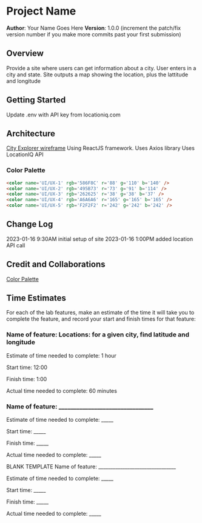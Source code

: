 # Project Name

**Author**: Your Name Goes Here
**Version**: 1.0.0 (increment the patch/fix version number if you make more commits past your first submission)

## Overview

Provide a site where users can get information about a city.
User enters in a city and state.
Site outputs a map showing the location, plus the lattitude and longitude

## Getting Started

Update .env with API key from locationiq.com

## Architecture

[City Explorer wireframe](https://mikeshen926191.invisionapp.com/freehand/City-Explorer-B9WqVm3pC)
Using ReactJS framework.
Uses Axios library
Uses LocationIQ API

### Color Palette

``` html
<color name='UI/UX-1' rgb='586F8C' r='88' g='110' b='140' />
<color name='UI/UX-2' rgb='495B73' r='73' g='91' b='114' />
<color name='UI/UX-3' rgb='262625' r='38' g='38' b='37' />
<color name='UI/UX-4' rgb='A6A6A6' r='165' g='165' b='165' />
<color name='UI/UX-5' rgb='F2F2F2' r='242' g='242' b='242' />
```

## Change Log

2023-01-16 9:30AM initial setup of site
2023-01-16 1:00PM added location API call

## Credit and Collaborations

[Color Palette](https://color.adobe.com/trends)


## Time Estimates
For each of the lab features, make an estimate of the time it will take you to complete the feature, and record your start and finish times for that feature:


### Name of feature: Locations: for a given city, find latitude and longitude

Estimate of time needed to complete: 1 hour

Start time: 12:00

Finish time: 1:00

Actual time needed to complete: 60 minutes

### Name of feature: ________________________________

Estimate of time needed to complete: _____

Start time: _____

Finish time: _____

Actual time needed to complete: _____





BLANK TEMPLATE
Name of feature: ________________________________

Estimate of time needed to complete: _____

Start time: _____

Finish time: _____

Actual time needed to complete: _____
